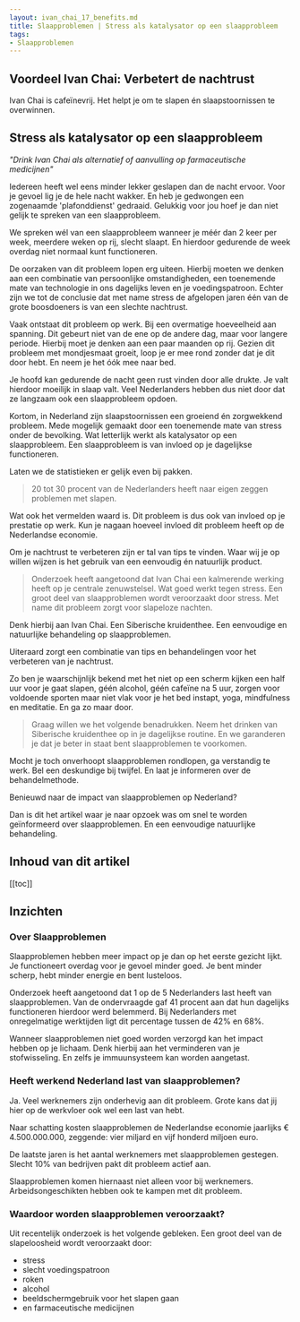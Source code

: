 ```yaml
---
layout: ivan_chai_17_benefits.md
title: Slaapproblemen | Stress als katalysator op een slaapprobleem
tags:
- Slaapproblemen
---
```

<!-- ignore in TOC -->
<h2>Voordeel Ivan Chai: Verbetert de nachtrust</h2>

Ivan Chai is cafeïnevrij. Het helpt je om te slapen én slaapstoornissen te overwinnen.

<!-- ignore in TOC -->
<h2>Stress als katalysator op een slaapprobleem</h2>

_"Drink Ivan Chai als alternatief of aanvulling op farmaceutische medicijnen"_

Iedereen heeft wel eens minder lekker geslapen dan de nacht ervoor. Voor je gevoel lig je de hele nacht wakker. En heb je gedwongen een zogenaamde 'plafonddienst' gedraaid. Gelukkig voor jou hoef je dan niet gelijk te spreken van een slaapprobleem.

We spreken wél van een slaapprobleem wanneer je méér dan 2 keer per week, meerdere weken op rij, slecht slaapt. En hierdoor gedurende de week overdag niet normaal kunt functioneren.

De oorzaken van dit probleem lopen erg uiteen. Hierbij moeten we denken aan een combinatie van persoonlijke omstandigheden, een toenemende mate van technologie in ons dagelijks leven en je voedingspatroon. Echter zijn we tot de conclusie dat met name stress de afgelopen jaren één van de grote boosdoeners is van een slechte nachtrust.

Vaak ontstaat dit probleem op werk. Bij een overmatige hoeveelheid aan spanning. Dit gebeurt niet van de ene op de andere dag, maar voor langere periode. Hierbij moet je denken aan een paar maanden op rij. Gezien dit probleem met mondjesmaat groeit, loop je er mee rond zonder dat je dit door hebt. En neem je het óók mee naar bed.

Je hoofd kan gedurende de nacht geen rust vinden door alle drukte. Je valt hierdoor moeilijk in slaap valt. Veel Nederlanders hebben dus niet door dat ze langzaam ook een slaapprobleem opdoen.

Kortom, in Nederland zijn slaapstoornissen een groeiend én zorgwekkend probleem. Mede mogelijk gemaakt door een toenemende mate van stress onder de bevolking. Wat letterlijk werkt als katalysator op een slaapprobleem. Een slaapprobleem is van invloed op je dagelijkse functioneren.

Laten we de statistieken er gelijk even bij pakken.

> 20 tot 30 procent van de Nederlanders heeft naar eigen zeggen problemen met slapen.

Wat ook het vermelden waard is. Dit probleem is dus ook van invloed op je prestatie op werk. Kun je nagaan hoeveel invloed dit probleem heeft op de Nederlandse economie.

Om je nachtrust te verbeteren zijn er tal van tips te vinden. Waar wij je op willen wijzen is het gebruik van een eenvoudig én natuurlijk product.

> Onderzoek heeft aangetoond dat Ivan Chai een kalmerende werking heeft op je centrale zenuwstelsel. Wat goed werkt tegen stress. Een groot deel van slaapproblemen wordt veroorzaakt door stress. Met name dit probleem zorgt voor slapeloze nachten.

Denk hierbij aan Ivan Chai. Een Siberische kruidenthee. Een eenvoudige en natuurlijke behandeling op slaapproblemen.

Uiteraard zorgt een combinatie van tips en behandelingen voor het verbeteren van je nachtrust.

Zo ben je waarschijnlijk bekend met het niet op een scherm kijken een half uur voor je gaat slapen, géén alcohol, géén cafeïne na 5 uur, zorgen voor voldoende sporten maar niet vlak voor je het bed instapt, yoga, mindfulness en meditatie. En ga zo maar door.

> Graag willen we het volgende benadrukken. Neem het drinken van Siberische kruidenthee op in je dagelijkse routine. En we garanderen je dat je beter in staat bent slaapproblemen te voorkomen.

Mocht je toch onverhoopt slaapproblemen rondlopen, ga verstandig te werk. Bel een deskundige bij twijfel. En laat je informeren over de behandelmethode.

Benieuwd naar de impact van slaapproblemen op Nederland?

Dan is dit het artikel waar je naar opzoek was om snel te worden geïnformeerd over slaapproblemen. En een eenvoudige natuurlijke behandeling.

<!-- ignore in TOC -->
<h2>Inhoud van dit artikel</h2>

[[toc]]

## Inzichten

### Over Slaapproblemen

Slaapproblemen hebben meer impact op je dan op het eerste gezicht lijkt. Je functioneert overdag voor je gevoel minder goed. Je bent minder scherp, hebt minder energie en bent lusteloos.

Onderzoek heeft aangetoond dat 1 op de 5 Nederlanders last heeft van slaapproblemen. Van de ondervraagde gaf 41 procent aan dat hun dagelijks functioneren hierdoor werd belemmerd. Bij Nederlanders met onregelmatige werktijden ligt dit percentage tussen de 42% en 68%.

Wanneer slaapproblemen niet goed worden verzorgd kan het impact hebben op je lichaam. Denk hierbij aan het verminderen van je stofwisseling. En zelfs je immuunsysteem kan worden aangetast.

### Heeft werkend Nederland last van slaapproblemen?

Ja. Veel werknemers zijn onderhevig aan dit probleem. Grote kans dat jij hier op de werkvloer ook wel een last van hebt. 

Naar schatting kosten slaapproblemen de Nederlandse economie jaarlijks € 4.500.000.000, zeggende: vier miljard en vijf honderd miljoen euro.

De laatste jaren is het aantal werknemers met slaapproblemen gestegen. Slecht 10% van bedrijven pakt dit probleem actief aan.

Slaapproblemen komen hiernaast niet alleen voor bij werknemers. Arbeidsongeschikten hebben ook te kampen met dit probleem.

### Waardoor worden slaapproblemen veroorzaakt?

Uit recentelijk onderzoek is het volgende gebleken. Een groot deel van de slapeloosheid wordt veroorzaakt door:

* stress
* slecht voedingspatroon
* roken
* alcohol
* beeldschermgebruik voor het slapen gaan
* en farmaceutische medicijnen

